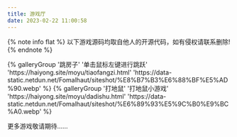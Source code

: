 ```yaml
---
title: 游戏厅
date: 2023-02-22 11:00:58
---
```

{% note info flat %}
以下游戏源码均取自他人的开源代码，如有侵权请联系删除!
{% endnote %}

<div class="gallery-group-main">
{% galleryGroup '跳房子' '单击鼠标左键进行跳跃' 'https://haiyong.site/moyu/tiaofangzi.html' 'https://data-static.netdun.net/Fomalhaut/siteshot/%E8%B7%B3%E6%88%BF%E5%AD%90.webp' %}
{% galleryGroup '打地鼠' '打地鼠小游戏' 'https://haiyong.site/moyu/dadishu.html' 'https://data-static.netdun.net/Fomalhaut/siteshot/%E6%89%93%E5%9C%B0%E9%BC%A0.webp' %}
</div>

更多游戏敬请期待……